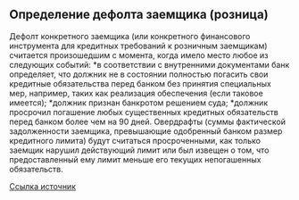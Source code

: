 ## Определение дефолта заемщика (розница) ##

Дефолт конкретного заемщика (или конкретного финансового инструмента для кредитных требований к розничным заемщикам) считается произошедшим с момента, когда имело место любое из следующих событий:
*в соответствии с внутренними документами банк определяет, что должник не в состоянии полностью погасить свои кредитные обязательства перед банком без принятия специальных мер, например, таких как реализация обеспечения (если таковое имеется); 
*должник признан банкротом решением суда;
*должник просрочил погашение любых существенных кредитных обязательств перед банком более чем на 90 дней. Овердрафты (суммы фактической задолженности заемщика, превышающие одобренный банком размер кредитного лимита) будут считаться просроченными, как только заемщик нарушил действующий лимит или был извещен о том, что предоставленный ему лимит меньше его текущих непогашенных обязательств.

[Ссылка источник](http://www.garant.ru/products/ipo/prime/doc/70198176/#ixzz45Mnu7100)

